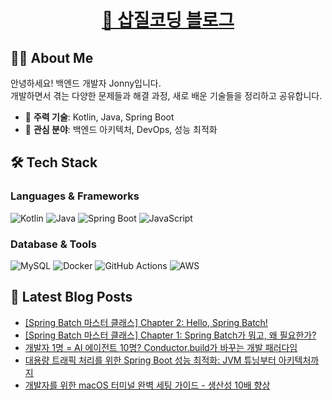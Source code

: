 <h1 align="center">
    <a href="https://jonny-cho.github.io/" target="_blank">🚀 삽질코딩 블로그</a>
</h1>

## 👨‍💻 About Me

안녕하세요! 백엔드 개발자 Jonny입니다.  
개발하면서 겪는 다양한 문제들과 해결 과정, 새로 배운 기술들을 정리하고 공유합니다.

- 🔧 **주력 기술**: Kotlin, Java, Spring Boot
- 🌱 **관심 분야**: 백엔드 아키텍처, DevOps, 성능 최적화

## 🛠 Tech Stack

### Languages & Frameworks
![Kotlin](https://img.shields.io/badge/Kotlin-7F52FF?style=flat-square&logo=kotlin&logoColor=white)
![Java](https://img.shields.io/badge/Java-ED8B00?style=flat-square&logo=openjdk&logoColor=white)
![Spring Boot](https://img.shields.io/badge/Spring%20Boot-6DB33F?style=flat-square&logo=spring-boot&logoColor=white)
![JavaScript](https://img.shields.io/badge/JavaScript-F7DF1E?style=flat-square&logo=javascript&logoColor=black)

### Database & Tools
![MySQL](https://img.shields.io/badge/MySQL-4479A1?style=flat-square&logo=mysql&logoColor=white)
![Docker](https://img.shields.io/badge/Docker-2496ED?style=flat-square&logo=docker&logoColor=white)
![GitHub Actions](https://img.shields.io/badge/GitHub%20Actions-2088FF?style=flat-square&logo=github-actions&logoColor=white)
![AWS](https://img.shields.io/badge/AWS-232F3E?style=flat-square&logo=amazon-aws&logoColor=white)

## 📝 Latest Blog Posts

<!-- BLOG-POST-LIST:START -->
- [[Spring Batch 마스터 클래스] Chapter 2: Hello, Spring Batch!](https://jonny-cho.github.io/spring/2025-07-27-spring-batch-chapter2-hello-spring-batch/)
- [[Spring Batch 마스터 클래스] Chapter 1: Spring Batch가 뭐고, 왜 필요한가?](https://jonny-cho.github.io/spring/2025-07-27-spring-batch-chapter1-what-is-spring-batch/)
- [개발자 1명 = AI 에이전트 10명? Conductor.build가 바꾸는 개발 패러다임](https://jonny-cho.github.io/ai/2025-07-19-conductor-build-multiple-ai-agent-collaboration-tool/)
- [대용량 트래픽 처리를 위한 Spring Boot 성능 최적화: JVM 튜닝부터 아키텍처까지](https://jonny-cho.github.io/spring/2025-07-19-spring-boot-performance-optimization-complete-guide/)
- [개발자를 위한 macOS 터미널 완벽 세팅 가이드 - 생산성 10배 향상](https://jonny-cho.github.io/productivity/2025-07-19-개발자를-위한-macos-터미널-완벽-세팅-가이드/)
<!-- BLOG-POST-LIST:END -->

